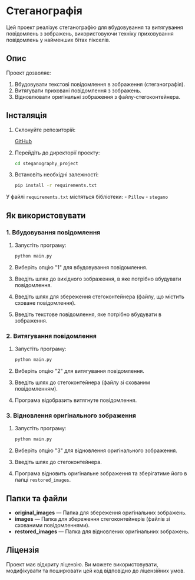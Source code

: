 # Стеганографія

Цей проект реалізує стеганографію для вбудовування та витягування повідомлень з зображень, використовуючи техніку приховування повідомлень у найменших бітах пікселів.

## Опис

Проект дозволяє:

1. Вбудовувати текстові повідомлення в зображення (стеганографія).
2. Витягувати приховані повідомлення з зображень.
3. Відновлювати оригінальні зображення з файлу-стегоконтейнера.

## Інсталяція

1. Склонуйте репозиторій:

    [GitHub](https://github.com/Oleksandr-star/steganography_project.git)

2. Перейдіть до директорії проекту:

    ```bash
    cd steganography_project
    ```

3. Встановіть необхідні залежності:

    ```bash
    pip install -r requirements.txt
    ```

У файлі `requirements.txt` містяться бібліотеки:
    - `Pillow`
    - `stegano`

## Як використовувати

### 1. Вбудовування повідомлення

1. Запустіть програму:

    ```bash
    python main.py
    ```

2. Виберіть опцію "1" для вбудовування повідомлення.

3. Введіть шлях до вихідного зображення, в яке потрібно вбудувати повідомлення.

4. Введіть шлях для збереження стегоконтейнера (файлу, що містить сховане повідомлення).

5. Введіть текстове повідомлення, яке потрібно вбудувати в зображення.

### 2. Витягування повідомлення

1. Запустіть програму:

    ```bash
    python main.py
    ```

2. Виберіть опцію "2" для витягування повідомлення.

3. Введіть шлях до стегоконтейнера (файлу зі схованим повідомленням).

4. Програма відобразить витягнуте повідомлення.

### 3. Відновлення оригінального зображення

1. Запустіть програму:

    ```bash
    python main.py
    ```

2. Виберіть опцію "3" для відновлення оригінального зображення.

3. Введіть шлях до стегоконтейнера.

4. Програма відновить оригінальне зображення та зберігатиме його в папці `restored_images`.

## Папки та файли

- **original_images** — Папка для збереження оригінальних зображень.
- **images** — Папка для збереження стегоконтейнерів (файлів зі схованими повідомленнями).
- **restored_images** — Папка для відновлених оригінальних зображень.

## Ліцензія

Проект має відкриту ліцензію. Ви можете використовувати, модифікувати та поширювати цей код відповідно до ліцензійних умов.

